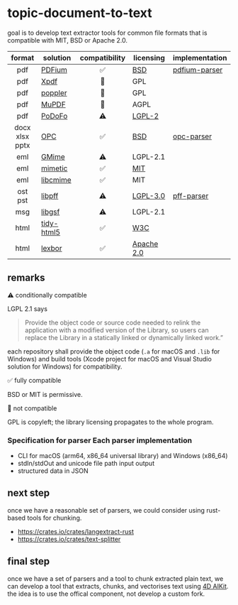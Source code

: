 # topic-document-to-text

goal is to develop text extractor tools for common file formats that is compatible with MIT, BSD or Apache 2.0.

|format|solution|compatibility|licensing|implementation|
|:-:|-|:-:|-|-|
|pdf|[PDFium](https://github.com/PDFium/PDFium)|✅|[BSD](https://github.com/PDFium/PDFium/blob/master/LICENSE)|[pdfium-parser](https://github.com/miyako/pdfium-parser)
|pdf|[Xpdf](https://www.xpdfreader.com)|🚫|GPL||
|pdf|[poppler](https://poppler.freedesktop.org)|🚫|GPL||
|pdf|[MuPDF](https://github.com/ArtifexSoftware/mupdf)|🚫|AGPL||
|pdf|[PoDoFo](https://github.com/podofo/podofo)|⚠️|[LGPL-2](https://github.com/podofo/podofo/blob/master/COPYING)||
|docx<br />xlsx<br />pptx|[OPC](https://github.com/freuter/libopc)|✅|[BSD](https://github.com/freuter/libopc/blob/master/LICENSE)|[opc-parser](https://github.com/miyako/opc-parser)|
|eml|[GMime](https://github.com/jstedfast/gmime)|⚠️|LGPL-2.1||
|eml|[mimetic](https://github.com/tat/mimetic)|✅|[MIT](https://github.com/tat/mimetic/blob/master/COPYING)||
|eml|[libcmime](https://www.libcmime.org)|✅|MIT||
|ost<br />pst|[libpff](https://github.com/libyal/libpff)|⚠️|[LGPL-3.0](https://github.com/libyal/libpff/blob/main/COPYING)|[pff-parser](https://github.com/miyako/pff-parser)|
|msg|[libgsf](https://github.com/GNOME/libgsf)|⚠️|LGPL-2.1||
|html|[tidy-html5](https://github.com/htacg/tidy-html5)|✅|[W3C](https://github.com/htacg/tidy-html5/blob/next/README/LICENSE.md)||
|html|[lexbor](https://github.com/lexbor/lexbor)|✅|[Apache 2.0](https://github.com/lexbor/lexbor/blob/master/LICENSE)||
## remarks

⚠️ conditionally compatible

LGPL 2.1 says

> Provide the object code or source code needed to relink the application with a modified version of the Library, so users can replace the Library in a statically linked or dynamically linked work.”

each repository shall provide the object code (`.a` for macOS and `.lib` for Windows) and build tools (Xcode project for macOS and Visual Studio solution for Windows) for compatibility.

✅ fully compatible

BSD or MIT is permissive. 

🚫 not compatible

GPL is copyleft; the library licensing propagates to the whole program.

### Specification for parser Each parser implementation

* CLI for macOS (arm64, x86_64 universal library) and Windows (x86_64)
* stdIn/stdOut and unicode file path input output
* structured data in JSON
 
## next step

once we have a reasonable set of parsers, we could consider using rust-based tools for chunking.

* https://crates.io/crates/langextract-rust
* https://crates.io/crates/text-splitter

## final step

once we have a set of parsers and a tool to chunk extracted plain text, we can develop a tool that extracts, chunks, and vectorises text using [4D AIKit](https://github.com/4d/4D-AIKit). the idea is to use the offical component, not develop a custom fork.
